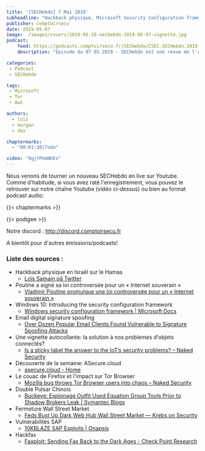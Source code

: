```yaml
---
title: '[SECHebdo] 7 Mai 2019'
subheadline: "Hackback physique, Microsoft Security Configuration framework, double pulsar chinois, tor browser, wall street market, Asecure.cloud, etc."
publisher: comptoirsecu
date: 2019-05-07
image:  /images/covers/2019-05-10-sechebdo-2019-05-07-vignette.jpg
podcast:
    feed: https://podcasts.comptoirsecu.fr/SECHebdo/CSEC.SECHebdo.2019-05-07.mp3
    description: "Épisode du 07 05 2019 - SECHebdo est une revue de l'actualité cybersécurité réalisée en live sur Youtube, généralement le mardi soir."

categories:
 - Podcast
 - SECHebdo

tags:
 - Microsoft
 - Tor
 - AwS

authors:
  - lois
  - morgan
  - das

chaptermarks:
  - "00:01:30|Todo"

video: "9gjYPUmNKEs"
---
```


Nous venons de tourner un nouveau SECHebdo en live sur Youtube. Comme d'habitude, si vous avez raté l'enregistrement, vous pouvez le retrouver sur notre chaîne Youtube (vidéo ci-dessus) ou bien au format podcast audio:

{{< chaptermarks >}}

{{< podigee >}}

Notre discord : <http://discord.comptoirsecu.fr>

A bientôt pour d'autres émissions/podcasts!

### Liste des sources :

*  Hackback physique en Israël sur le Hamas
	* [Loïs Samain på Twitter](https://twitter.com/lsamain/status/1125278162894622721)
*  Poutine a signé sa loi controversée pour un « Internet souverain »
	* [Vladimir Poutine promulgue une loi controversée pour un « Internet souverain »](https://www.01net.com/actualites/vladimir-poutine-promulgue-une-loi-controversee-pour-un-internet-souverain-1683889.html)
*  Windows 10: Introducing the security configuration framework
	* [Windows security configuration framework | Microsoft Docs](https://docs.microsoft.com/en-us/windows/security/threat-protection/windows-security-configuration-framework/windows-security-configuration-framework)
*  Email digital signature spoofing
	* [Over Dozen Popular Email Clients Found Vulnerable to Signature Spoofing Attacks](https://thehackernews.com/2019/04/email-signature-spoofing.html)
*  Une vignette autocollante: la solution à nos problemes d'objets connectés?
	* [Is a sticky label the answer to the IoT’s security problems? – Naked Security](https://nakedsecurity.sophos.com/2019/05/02/is-a-sticky-label-the-answer-to-the-iots-security-problems/)
*  Découverte de la semaine: ASecure.cloud
	* [asecure.cloud - Home](https://asecure.cloud/)
*  Le couac de Firefox et l'impact sur Tor Browser
	* [Mozilla bug throws Tor Browser users into chaos – Naked Security](https://nakedsecurity.sophos.com/2019/05/05/mozilla-bug-throws-tor-browser-users-into-chaos/)
*  Double Pulsar Chinois
	* [Buckeye: Espionage Outfit Used Equation Group Tools Prior to Shadow Brokers Leak | Symantec Blogs](https://www.symantec.com/blogs/threat-intelligence/buckeye-windows-zero-day-exploit)
*  Fermeture Wall Street Market
	* [Feds Bust Up Dark Web Hub Wall Street Market —  Krebs on Security](https://krebsonsecurity.com/2019/05/feds-bust-up-dark-web-hub-wall-street-market/)
*  Vulnérabilités SAP
	* [10KBLAZE SAP Exploits | Onapsis](https://www.onapsis.com/10kblaze)
*  Hackfax
	* [Faxploit: Sending Fax Back to the Dark Ages - Check Point Research](https://research.checkpoint.com/sending-fax-back-to-the-dark-ages/)
